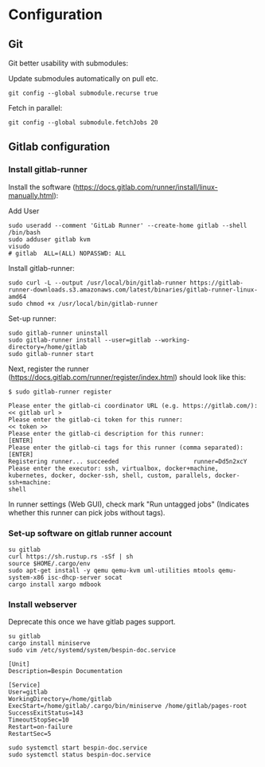 # Configuration

## Git

Git better usability with submodules:

Update submodules automatically on pull etc.
```
git config --global submodule.recurse true
```

Fetch in parallel:
```
git config --global submodule.fetchJobs 20
```

## Gitlab configuration

### Install gitlab-runner

Install the software (https://docs.gitlab.com/runner/install/linux-manually.html):

Add User

```
sudo useradd --comment 'GitLab Runner' --create-home gitlab --shell /bin/bash
sudo adduser gitlab kvm
visudo
# gitlab  ALL=(ALL) NOPASSWD: ALL
```

Install gitlab-runner:
```
sudo curl -L --output /usr/local/bin/gitlab-runner https://gitlab-runner-downloads.s3.amazonaws.com/latest/binaries/gitlab-runner-linux-amd64
sudo chmod +x /usr/local/bin/gitlab-runner
```

Set-up runner:

```
sudo gitlab-runner uninstall
sudo gitlab-runner install --user=gitlab --working-directory=/home/gitlab
sudo gitlab-runner start
```

Next, register the runner (https://docs.gitlab.com/runner/register/index.html) should look like this:

```
$ sudo gitlab-runner register

Please enter the gitlab-ci coordinator URL (e.g. https://gitlab.com/):
<< gitlab url >
Please enter the gitlab-ci token for this runner:
<< token >>
Please enter the gitlab-ci description for this runner:
[ENTER]
Please enter the gitlab-ci tags for this runner (comma separated):
[ENTER]
Registering runner... succeeded                     runner=Dd5n2xcY
Please enter the executor: ssh, virtualbox, docker+machine, kubernetes, docker, docker-ssh, shell, custom, parallels, docker-ssh+machine:
shell
```

In runner settings (Web GUI), check mark "Run untagged jobs" (Indicates whether this runner can pick jobs without tags).

### Set-up software on gitlab runner account

```
su gitlab
curl https://sh.rustup.rs -sSf | sh
source $HOME/.cargo/env
sudo apt-get install -y qemu qemu-kvm uml-utilities mtools qemu-system-x86 isc-dhcp-server socat
cargo install xargo mdbook
```

### Install webserver
Deprecate this once we have gitlab pages support.

```
su gitlab
cargo install miniserve
sudo vim /etc/systemd/system/bespin-doc.service
```

```
[Unit]
Description=Bespin Documentation

[Service]
User=gitlab
WorkingDirectory=/home/gitlab
ExecStart=/home/gitlab/.cargo/bin/miniserve /home/gitlab/pages-root
SuccessExitStatus=143
TimeoutStopSec=10
Restart=on-failure
RestartSec=5
```

```
sudo systemctl start bespin-doc.service
sudo systemctl status bespin-doc.service
```
